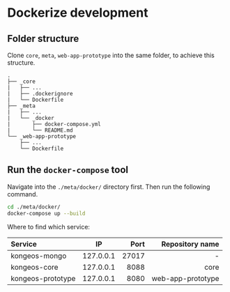 # Dockerize development

## Folder structure

Clone `core`, `meta`, `web-app-prototype` into the same folder, to achieve this structure.

```
.
├── _core
|   ├── ...
|   ├── .dockerignore
|   └── Dockerfile
├── _meta
|   ├── ...
|   └── _docker
|       ├── docker-compose.yml
|       └── README.md
└── _web-app-prototype
    ├── ...
    └── Dockerfile
```

## Run the `docker-compose` tool

Navigate into the `./meta/docker/` directory first. Then run the following command.

```bash
cd ./meta/docker/
docker-compose up --build
```

Where to find which service:

|      Service      |     IP    | Port  |  Repository name  |
|:------------------|:---------:|------:|------------------:|
| kongeos-mongo     | 127.0.0.1 | 27017 | -                 |
| kongeos-core      | 127.0.0.1 |  8088 | core              |
| kongeos-prototype | 127.0.0.1 |  8080 | web-app-prototype |